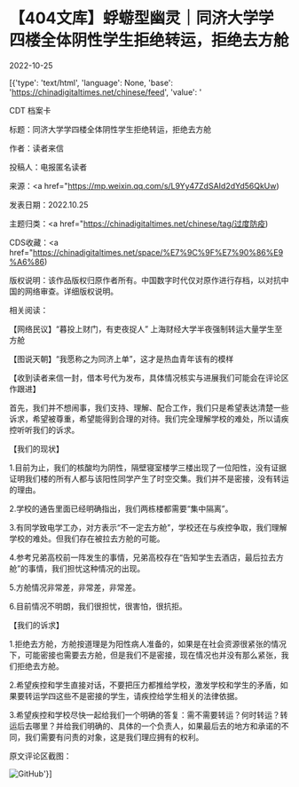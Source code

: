 # 【404文库】蜉蝣型幽灵｜同济大学学四楼全体阴性学生拒绝转运，拒绝去方舱

2022-10-25

[{'type': 'text/html', 'language': None, 'base': 'https://chinadigitaltimes.net/chinese/feed', 'value': '

CDT 档案卡

标题：同济大学学四楼全体阴性学生拒绝转运，拒绝去方舱

作者：读者来信

投稿人：电报匿名读者

来源：<a href="https://mp.weixin.qq.com/s/L9Yy47ZdSAId2dYd56QkUw)

发表日期：2022.10.25

主题归类：<a href="https://chinadigitaltimes.net/chinese/tag/过度防疫)

CDS收藏：<a href="https://chinadigitaltimes.net/space/%E7%9C%9F%E7%90%86%E9%A6%86)

版权说明：该作品版权归原作者所有。中国数字时代仅对原作进行存档，以对抗中国的网络审查。详细版权说明。





相关阅读：





【网络民议】“暮投上财门，有吏夜捉人” 上海财经大学半夜强制转运大量学生至方舱





【图说天朝】“我愿称之为同济上单”，这才是热血青年该有的模样





【收到读者来信一封，借本号代为发布，具体情况核实与进展我们可能会在评论区作跟进】

首先，我们并不想闹事，我们支持、理解、配合工作，我们只是希望表达清楚一些诉求，希望被尊重，希望能得到合理的对待。我们完全理解学校的难处，所以请疾控听听我们的诉求。

【我们的现状】

1.目前为止，我们的核酸均为阴性，隔壁寝室楼学三楼出现了一位阳性，没有证据证明我们楼的所有人都与该阳性同学产生了时空交集。我们并不是密接，没有转运的理由。

2.学校的通告里面已经明确指出，我们两栋楼都需要“集中隔离”。

3.有同学致电学工办，对方表示“不一定去方舱”，学校还在与疾控争取，我们理解学校的难处。但我们存在被拉去方舱的可能。

4.参考兄弟高校前一阵发生的事情，兄弟高校存在“告知学生去酒店，最后拉去方舱”的事情，我们担忧这种情况的出现。

5.方舱情况非常差，非常差，非常差。

6.目前情况不明朗，我们很担忧，很害怕，很抗拒。

【我们的诉求】

1.拒绝去方舱，方舱按道理是为阳性病人准备的，如果是在社会资源很紧张的情况下，可能密接也需要去方舱，但是我们不是密接，现在情况也并没有那么紧张，我们拒绝去方舱。

2.希望疾控和学生直接对话，不要把压力都推给学校，激发学校和学生的矛盾，如果要转运学四这些不是密接的学生，请疾控给学生相关的法律依据。

3.希望疾控和学校尽快一起给我们一个明确的答复：需不需要转运？何时转运？转运后去哪里？并给我们明确的、具体的一个负责人，如果最后去的地方和承诺的不同，我们需要有问责的对象，这是我们理应拥有的权利。

原文评论区截图：

![GitHub](https://chinadigitaltimes.net/chinese/files/2022/10/评论区.png)'}]